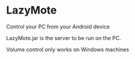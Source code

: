 # LazyMote
Control your PC from your Android device

LazyMote.jar is the server to be run on the PC.

Volume control only works on Windows machines
